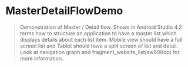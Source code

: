 # MasterDetailFlowDemo
> Demonstration of Master / Detail flow. Shows in Android Studio 4.2 terms how to structure an application to have a master list which displays details about each list item.
> Mobile view should have a full screen list and Tablet should have a split screen of list and detail.
> Look at navigation graph and fragment_website_list(sw600dp) for more information.
